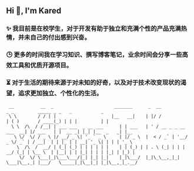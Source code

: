 ## Hi 👋, I'm Kared

### ✨  我目前是在校学生，对于开发有助于独立和充满个性的产品充满热情，并未自己的付出感到兴奋。

### 🕒  更多的时间我在学习知识、撰写博客笔记，业余时间会分享一些高效工具和优质开源项目。

### ⏳ 对于生活的期待来源于对未知的好奇，以及对于技术改变现状的渴望，追求更加独立、个性化的生活。

```
 __          __  _                       _______      _  __                  _ _         _____ _ _   _           _     
 \ \        / / | |                     |__   __|    | |/ /                 | ( )       / ____(_) | | |         | |    
  \ \  /\  / /__| | ___ ___  _ __ ___      | | ___   | ' / __ _ _ __ ___  __| |/ ___   | |  __ _| |_| |__  _   _| |__  
   \ \/  \/ / _ \ |/ __/ _ \| '_ ` _ \     | |/ _ \  |  < / _` | '__/ _ \/ _` | / __|  | | |_ | | __| '_ \| | | | '_ \ 
    \  /\  /  __/ | (_| (_) | | | | | |    | | (_) | | . \ (_| | | |  __/ (_| | \__ \  | |__| | | |_| | | | |_| | |_) |
     \/  \/ \___|_|\___\___/|_| |_| |_|    |_|\___/  |_|\_\__,_|_|  \___|\__,_| |___/   \_____|_|\__|_| |_|\__,_|_.__/ 
                                                                                                                       
                                                                                                                       
 ```
                                                                   

<!--
**huarzone/huarzone** is a  repository because its `README.md` (this file) appears on your GitHub profile.

Here are some ideas to get you started:

- 🔭 I’m currently working on ...
- 🌱 I’m currently learning ...
- 👯 I’m looking to collaborate on ...
- 🤔 I’m looking for help with ...
- 💬 Ask me about ...
- 📫 How to reach me: ...
- 😄 Pronouns: ...
- ⚡ Fun fact: ...
-->
